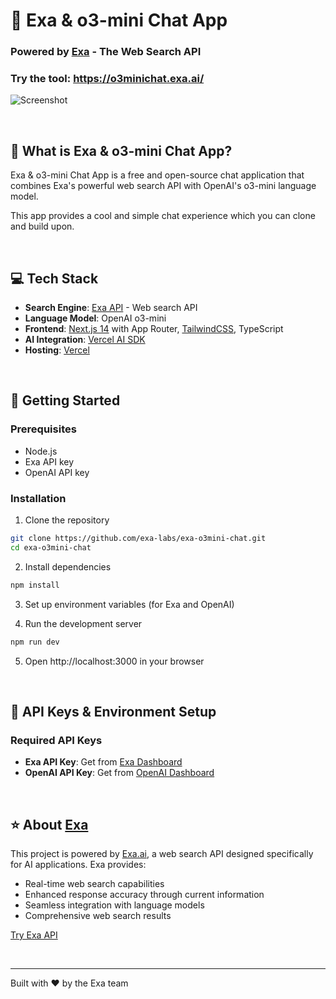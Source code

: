 # 💬 Exa & o3-mini Chat App
### Powered by [Exa](https://exa.ai) - The Web Search API

### Try the tool: https://o3minichat.exa.ai/

![Screenshot](https://exa-o3mini-chat.vercel.app/opengraph-image.jpg)

<br>

## 🎯 What is Exa & o3-mini Chat App?

Exa & o3-mini Chat App is a free and open-source chat application that combines Exa's powerful web search API with OpenAI's o3-mini language model.

This app provides a cool and simple chat experience which you can clone and build upon.

<br>

## 💻 Tech Stack
- **Search Engine**: [Exa API](https://exa.ai) - Web search API
- **Language Model**: OpenAI o3-mini
- **Frontend**: [Next.js 14](https://nextjs.org/docs) with App Router, [TailwindCSS](https://tailwindcss.com), TypeScript
- **AI Integration**: [Vercel AI SDK](https://sdk.vercel.ai/docs/ai-sdk-core)
- **Hosting**: [Vercel](https://vercel.com/)

<br>

## 🚀 Getting Started

### Prerequisites
- Node.js
- Exa API key
- OpenAI API key

### Installation

1. Clone the repository
```bash
git clone https://github.com/exa-labs/exa-o3mini-chat.git
cd exa-o3mini-chat
```

2. Install dependencies
```bash
npm install
```

3. Set up environment variables (for Exa and OpenAI)

4. Run the development server
```bash
npm run dev
```

5. Open http://localhost:3000 in your browser

<br>

## 🔑 API Keys & Environment Setup

### Required API Keys
* **Exa API Key**: Get from [Exa Dashboard](https://dashboard.exa.ai/api-keys)
* **OpenAI API Key**: Get from [OpenAI Dashboard](https://platform.openai.com/api-keys)

<br>

## ⭐ About [Exa](https://exa.ai)

This project is powered by [Exa.ai](https://exa.ai), a web search API designed specifically for AI applications. Exa provides:

* Real-time web search capabilities
* Enhanced response accuracy through current information
* Seamless integration with language models
* Comprehensive web search results

[Try Exa API](https://dashboard.exa.ai)

<br>

---

Built with ❤️ by the Exa team
